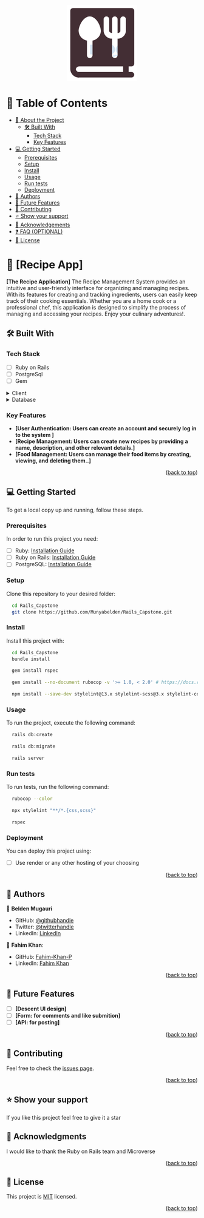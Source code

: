 <a name="readme-top"></a>

<p align="center"><img src="logo.png" alt="logo" /></p>

# 📗 Table of Contents

- [📖 About the Project](#about-project)
  - [🛠 Built With](#built-with)
    - [Tech Stack](#tech-stack)
    - [Key Features](#key-features)
- [💻 Getting Started](#getting-started)
  - [Prerequisites](#prerequisites)
  - [Setup](#setup)
  - [Install](#install)
  - [Usage](#usage)
  - [Run tests](#run-tests)
  - [Deployment](#deployment)
- [👥 Authors](#authors)
- [🔭 Future Features](#future-features)
- [🤝 Contributing](#contributing)
- [⭐️ Show your support](#support)
- [🙏 Acknowledgements](#acknowledgements)
- [❓ FAQ (OPTIONAL)](#faq)
- [📝 License](#license)

# 📖 [Recipe App] <a name="about-project"></a>


**[The Recipe Application]** The Recipe Management System provides an intuitive and user-friendly interface for organizing and managing recipes. With its features for creating and tracking ingredients, users can easily keep track of their cooking essentials. Whether you are a home cook or a professional chef, this application is designed to simplify the process of managing and accessing your recipes. Enjoy your culinary adventures!.

## 🛠 Built With <a name="built-with"></a>

### Tech Stack <a name="tech-stack"></a>

- [ ] Ruby on Rails
- [ ] PostgreSql
- [ ] Gem

<details>
  <summary>Client</summary>
  <ul>
    <li><a href="https://rubyonrails.org/">Ruby on Rails</a></li>
  </ul>
</details>

<details>
<summary>Database</summary>
  <ul>
    <li><a href="https://www.postgresql.org/">PostgreSQL</a></li>
  </ul>
</details>

### Key Features <a name="key-features"></a>

- **[User Authentication: Users can create an account and securely log in to the system ]**
- **[Recipe Management: Users can create new recipes by providing a name, description, and other relevant details.]**
- **[Food Management: Users can manage their food items by creating, viewing, and deleting them..]**

<p align="right">(<a href="#readme-top">back to top</a>)</p>

## 💻 Getting Started <a name="getting-started"></a>

To get a local copy up and running, follow these steps.

### Prerequisites

In order to run this project you need:

- [ ] Ruby: [Installation Guide](https://www.ruby-lang.org/en/documentation/installation/)
- [ ] Ruby on Rails: [Installation Guide](https://guides.rubyonrails.org/getting_started.html#installing-rails)
- [ ] PostgreSQL: [Installation Guide](https://www.postgresql.org/docs/)

### Setup

Clone this repository to your desired folder:

```sh
  cd Rails_Capstone
  git clone https://github.com/Munyabelden/Rails_Capstone.git
```

### Install

Install this project with:

```sh
  cd Rails_Capstone
  bundle install
```
```sh
  gem install rspec
```
```sh
  gem install --no-document rubocop -v '>= 1.0, < 2.0' # https://docs.rubocop.org/en/stable/installation/
```
```sh
  npm install --save-dev stylelint@13.x stylelint-scss@3.x stylelint-config-standard@21.x stylelint-csstree-validator@1.x
```

### Usage

To run the project, execute the following command:

```sh
  rails db:create
```
```sh
  rails db:migrate
```
```sh
  rails server
```

### Run tests

To run tests, run the following command:

```sh
  rubocop --color
```
```sh
  npx stylelint "**/*.{css,scss}"
```
```sh
  rspec
```
### Deployment

You can deploy this project using:

- [ ] Use render or any other hosting of your choosing

<p align="right">(<a href="#readme-top">back to top</a>)</p>

## 👥 Authors <a name="authors"></a>

👤 **Belden Mugauri**

- GitHub: [@githubhandle](https://github.com/Munyabelden/)
- Twitter: [@twitterhandle](https://twitter.com/munyaradzi045)
- LinkedIn: [LinkedIn](https://www.linkedin.com/in/munyaradzi-mugauri-828a7b24a/)

👤 **Fahim Khan**:

- GitHub: [Fahim-Khan-P](https://github.com/Fahim-Khan-P/)
- LinkedIn: [Fahim Khan](https://www.linkedin.com/in/fahimkhan-p/)
  

<p align="right">(<a href="#readme-top">back to top</a>)</p>

## 🔭 Future Features <a name="future-features"></a>

- [ ] **[Descent UI design]**
- [ ] **[Form: for comments and like submition]**
- [ ] **[API: for posting]**

<p align="right">(<a href="#readme-top">back to top</a>)</p>

## 🤝 Contributing <a name="contributing"></a>

Feel free to check the [issues page](https://github.com/Munyabelden/Rails_Capstone/issues).

<p align="right">(<a href="#readme-top">back to top</a>)</p>

## ⭐️ Show your support <a name="support"></a>

If you like this project feel free to give it a star
## 🙏 Acknowledgments <a name="acknowledgements"></a>

I would like to thank the Ruby on Rails team and Microverse

<p align="right">(<a href="#readme-top">back to top</a>)</p>

## 📝 License <a name="license"></a>

This project is [MIT](https://github.com/Munyabelden/Rails_Capstone/blob/main/LICENSE) licensed.

<p align="right">(<a href="#readme-top">back to top</a>)</p>
